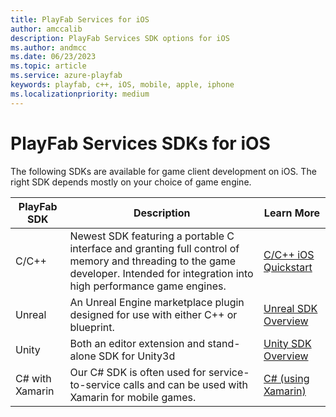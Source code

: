```yaml
---
title: PlayFab Services for iOS
author: amccalib
description: PlayFab Services SDK options for iOS
ms.author: andmcc
ms.date: 06/23/2023
ms.topic: article
ms.service: azure-playfab
keywords: playfab, c++, iOS, mobile, apple, iphone
ms.localizationpriority: medium
---
```


# PlayFab Services SDKs for iOS

The following SDKs are available for game client development on iOS. The right SDK depends mostly on your choice of game engine.

| PlayFab SDK     | Description | Learn More |
|-----------------|-------------|------------|
| C/C++          | Newest SDK featuring a portable C interface and granting full control of memory and threading to the game developer. Intended for integration into high performance game engines. | [C/C++ iOS Quickstart](../c/quickstart-ios.md) |
| Unreal          | An Unreal Engine marketplace plugin designed for use with either C++ or blueprint. | [Unreal SDK Overview](../unreal/index.md) |
| Unity           | Both an editor extension and stand-alone SDK for Unity3d | [Unity SDK Overview](../unity3d/index.md) |
| C# with Xamarin | Our C# SDK is often used for service-to-service calls and can be used with Xamarin for mobile games. | [C# (using Xamarin)](../c-sharp/index.md) |